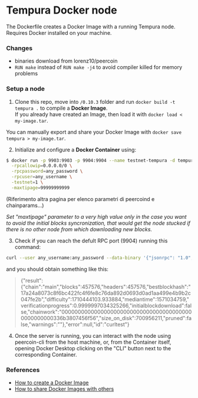 # Tempura Docker node

The Dockerfile creates a Docker Image with a running Tempura node. \
Requires Docker installed on your machine.

### Changes

* binaries download from lorenz10/peercoin
* `RUN make` instead of `RUN make -j4` to avoid compiler killed for memory problems

### Setup a node

1. Clone this repo, move into `/0.10.3` folder and run `docker build -t tempura .` to compile a **Docker Image**. \
If you already have created an Image, then load it with `docker load < my-image.tar`.

You can manually export and share your Docker Image with `docker save tempura > my-image.tar`.

2. Initialize and configure a **Docker Container** using:

```sh
$ docker run -p 9903:9903 -p 9904:9904 --name testnet-tempura -d tempura \
  -rpcallowip=0.0.0.0/0 \
  -rpcpassword=any_password \
  -rpcuser=any_username \
  -testnet=1 \
  -maxtipage=99999999999
```

(Riferimento altra pagina per elenco parametri di peercoind e chainparams...)

*Set "maxtipage" parameter to a very high value only in the case you want to avoid the initial blocks syncronization, that would get the node stucked if there is no other node from which downloading new blocks.*

3. Check if you can reach the defult RPC port (9904) running this command:

```sh
curl --user any_username:any_password --data-binary '{"jsonrpc": "1.0", "id":"curltest", "method": "getblockchaininfo", "params": [] }'  -H 'content-type: text/plain;' localhost:9904/
```

and you should obtain something like this:

> {"result":{"chain":"main","blocks":457576,"headers":457576,"bestblockhash":"17a24a8073c8f6bc422fc4f6fe8c76da892d0693d0ad1aa499e4b9b2c047fe2b","difficulty":1710444103.933884,"mediantime":1571034759,"verificationprogress":0.9999997034325266,"initialblockdownload":false,"chainwork":"00000000000000000000000000000000000000000000000000336b3807456f56","size_on_disk":700956211,"pruned":false,"warnings":""},"error":null,"id":"curltest"}

4. Once the server is running, you can interact with the node using peercoin-cli from the host machine, or, from the Container itself, opening Docker Desktop clicking on the "CLI" button next to the corresponding Container.

### References

* [How to create a Docker Image](https://www.linux.com/training-tutorials/how-create-docker-image/?utm_source=pocket_mylist)
* [How to share Docker Images with others](https://www.cloudsavvyit.com/12326/how-to-share-docker-images-with-others/?utm_source=pocket_mylist)
